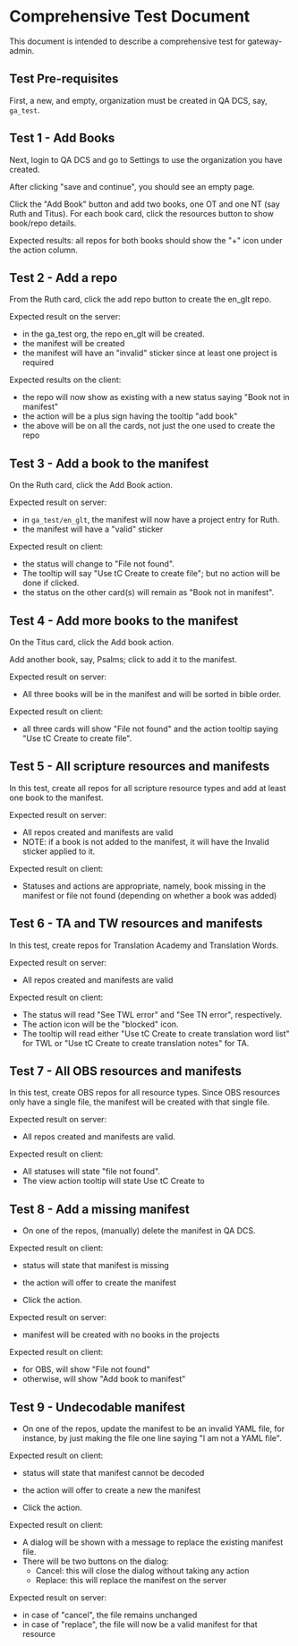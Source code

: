 # Comprehensive Test Document
This document is intended to describe a comprehensive test for gateway-admin.

## Test Pre-requisites

First, a new, and empty, organization must be created in QA DCS, say, `ga_test`.

## Test 1 - Add Books 
Next, login to QA DCS and go to Settings to use the organization you have created.

After clicking "save and continue", you should see an empty page.

Click the "Add Book" button and add two books, one OT and one NT (say Ruth and Titus). For each book card, click the resources button to show book/repo details.

Expected results: all repos for both books should show the "+" icon under the action column.

## Test 2 - Add a repo
From the Ruth card, click the add repo button to create the en_glt repo.

Expected result on the server:
- in the ga_test org, the repo en_glt will be created.
- the manifest will be created
- the manifest will have an "invalid" sticker since at least one project is required

Expected results on the client:
- the repo will now show as existing with a new status saying "Book not in manifest"
- the action will be a plus sign having the tooltip "add book"
- the above will be on all the cards, not just the one used to create the repo

## Test 3 - Add a book to the manifest
On the Ruth card, click the Add Book action.

Expected result on server:
- in `ga_test/en_glt`, the manifest will now have a project entry for Ruth.
- the manifest will have a "valid" sticker

Expected result on client:
- the status will change to "File not found". 
- The tooltip will say "Use tC Create to create file"; but no action will be done if clicked.
- the status on the other card(s) will remain as "Book not in manifest".

## Test 4 - Add more books to the manifest
On the Titus card, click the Add book action.

Add another book, say, Psalms; click to add it to the manifest.

Expected result on server:
- All three books will be in the manifest and will be sorted in bible order. 

Expected result on client:
- all three cards will show "File not found" and the action tooltip saying "Use tC Create to create file".

## Test 5 - All scripture resources and manifests
In this test, create all repos for all scripture resource types and add at least one book to the manifest. 

Expected result on server:
- All repos created and manifests are valid
- NOTE: if a book is not added to the manifest, it will have the Invalid sticker applied to it.

Expected result on client:
- Statuses and actions are appropriate, namely, book missing in the manifest or file not found (depending on whether a book was added)

## Test 6 - TA and TW resources and manifests
In this test, create repos for Translation Academy and Translation Words. 

Expected result on server:
- All repos created and manifests are valid

Expected result on client:
- The status will read "See TWL error" and "See TN error", respectively.
- The action icon will be the "blocked" icon.
- The tooltip will read either "Use tC Create to create translation word list" for TWL or "Use tC Create to create translation notes" for TA.


## Test 7 - All OBS resources and manifests
In this test, create OBS repos for all resource types. Since OBS resources only have a single file, the manifest will be created with that single file.

Expected result on server:
- All repos created and manifests are valid.

Expected result on client:
- All statuses will state "file not found".
- The view action tooltip will state Use tC Create to

## Test 8 - Add a missing manifest
- On one of the repos, (manually) delete the manifest in QA DCS. 

Expected result on client:
- status will state that manifest is missing
- the action will offer to create the manifest

- Click the action.

Expected result on server:
- manifest will be created with no books in the projects

Expected result on client:
- for OBS, will show "File not found"
- otherwise, will show "Add book to manifest"

## Test 9 - Undecodable manifest
- On one of the repos, update the manifest to be an invalid YAML file, 
for instance, by just making the file one line saying "I am not a YAML file".

Expected result on client:
- status will state that manifest cannot be decoded
- the action will offer to create a new the manifest

- Click the action.

Expected result on client:
- A dialog will be shown with a message to replace the existing manifest file.
- There will be two buttons on the dialog:
  - Cancel: this will close the dialog without taking any action
  - Replace: this will replace the manifest on the server

Expected result on server:
- in case of "cancel", the file remains unchanged
- in case of "replace", the file will now be a valid manifest for that resource



